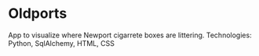 # Oldports
App to visualize where Newport cigarrete boxes are littering. Technologies: Python, SqlAlchemy, HTML, CSS
